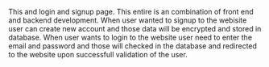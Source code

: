 This and login and signup page.
This entire is an combination of front end and backend development.
When user wanted to signup to the webisite user can create new account and those data will be encrypted and stored in database.
When user wants to login to the website user need to enter the email and password and those will checked in the database and redirected to the website upon successfull validation of the user.
